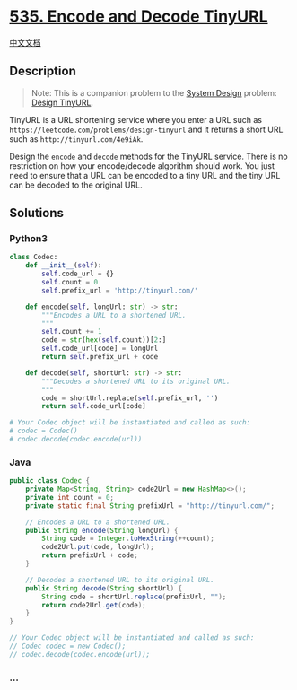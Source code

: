 # [535. Encode and Decode TinyURL](https://leetcode.com/problems/encode-and-decode-tinyurl)

[中文文档](/solution/0500-0599/0535.Encode%20and%20Decode%20TinyURL/README.md)

## Description

<blockquote>Note: This is a companion problem to the <a href="https://leetcode.com/discuss/interview-question/system-design/" target="_blank">System Design</a> problem: <a href="https://leetcode.com/discuss/interview-question/124658/Design-a-URL-Shortener-(-TinyURL-)-System/" target="_blank">Design TinyURL</a>.</blockquote>

<p>TinyURL is a URL shortening service where you enter a URL such as <code>https://leetcode.com/problems/design-tinyurl</code> and it returns a short URL such as <code>http://tinyurl.com/4e9iAk</code>.</p>

<p>Design the <code>encode</code> and <code>decode</code> methods for the TinyURL service. There is no restriction on how your encode/decode algorithm should work. You just need to ensure that a URL can be encoded to a tiny URL and the tiny URL can be decoded to the original URL.</p>

## Solutions

<!-- tabs:start -->

### **Python3**

```python
class Codec:
    def __init__(self):
        self.code_url = {}
        self.count = 0
        self.prefix_url = 'http://tinyurl.com/'

    def encode(self, longUrl: str) -> str:
        """Encodes a URL to a shortened URL.
        """
        self.count += 1
        code = str(hex(self.count))[2:]
        self.code_url[code] = longUrl
        return self.prefix_url + code

    def decode(self, shortUrl: str) -> str:
        """Decodes a shortened URL to its original URL.
        """
        code = shortUrl.replace(self.prefix_url, '')
        return self.code_url[code]

# Your Codec object will be instantiated and called as such:
# codec = Codec()
# codec.decode(codec.encode(url))
```

### **Java**

```java
public class Codec {
    private Map<String, String> code2Url = new HashMap<>();
    private int count = 0;
    private static final String prefixUrl = "http://tinyurl.com/";

    // Encodes a URL to a shortened URL.
    public String encode(String longUrl) {
        String code = Integer.toHexString(++count);
        code2Url.put(code, longUrl);
        return prefixUrl + code;
    }

    // Decodes a shortened URL to its original URL.
    public String decode(String shortUrl) {
        String code = shortUrl.replace(prefixUrl, "");
        return code2Url.get(code);
    }
}

// Your Codec object will be instantiated and called as such:
// Codec codec = new Codec();
// codec.decode(codec.encode(url));
```

### **...**

```

```

<!-- tabs:end -->
